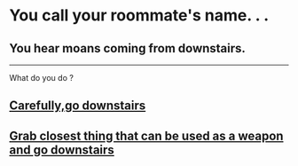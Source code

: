 # You call your roommate's name. . .  
## You hear moans coming from downstairs.  
---  
What do you do ?  
## [Carefully,go downstairs](downstairs.md)  
## [Grab closest thing that can be used as a weapon and go downstairs](weapon1.md)
